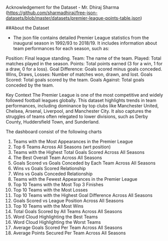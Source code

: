 Acknowledgement for the Dataset - Mr. Dhiraj Sharma (https://github.com/sharmadhiraj/free-json-datasets/blob/master/datasets/premier-league-points-table.json)

##About the Dataset

- The json file contains detailed Premier League statistics from the inaugural season in 1992/93 to 2018/19. It includes information about team performances for each season, such as:

Position: Final league standing.
Team: The name of the team.
Played: Total matches played in the season.
Points: Total points earned (3 for a win, 1 for a draw, 0 for a loss).
Goal Difference: Goals scored minus goals conceded.
Wins, Draws, Losses: Number of matches won, drawn, and lost.
Goals Scored: Total goals scored by the team.
Goals Against: Total goals conceded by the team.

Key Context
The Premier League is one of the most competitive and widely followed football leagues globally.
This dataset highlights trends in team performances, including dominance by top clubs like Manchester United, Chelsea, Arsenal, Liverpool, and Manchester City.
It also captures the struggles of teams often relegated to lower divisions, such as Derby County, Huddersfield Town, and Sunderland.


The dashboard consist of the following charts

1. Teams with the Most Appearances in the Premier League
2. Top 6 Teams Across All Seasons (wrt position)
3. Teams with the Highest Total Goals Scored Across All Seasons
4. The Best Overall Team Across All Seasons
5. Goals Scored vs Goals Conceded by Each Team Across All Seasons
6. Wins vs Goals Scored Relationship
7. Wins vs Goals Conceded Relationship
8. Teams with the Fewest Appearances in the Premier League
9. Top 10 Teams with the Most Top 3 Finishes
10. Top 10 Teams with the Most Losses
11. Top 10 Teams with the Highest Goal Difference Across All Seasons
12. Goals Scored vs League Position Across All Seasons
13. Top 10 Teams with the Most Wins
14. Total Goals Scored by All Teams Across All Seasons
15. Word Cloud Highlighting the Best Teams
16. Word Cloud Highlighting the Worst Teams
17. Average Goals Scored Per Team Across All Seasons
18. Average Points Secured Per Team Across All Seasons
